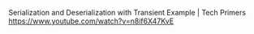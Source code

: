 Serialization and Deserialization with Transient Example | Tech Primers  
https://www.youtube.com/watch?v=n8if6X47KvE
